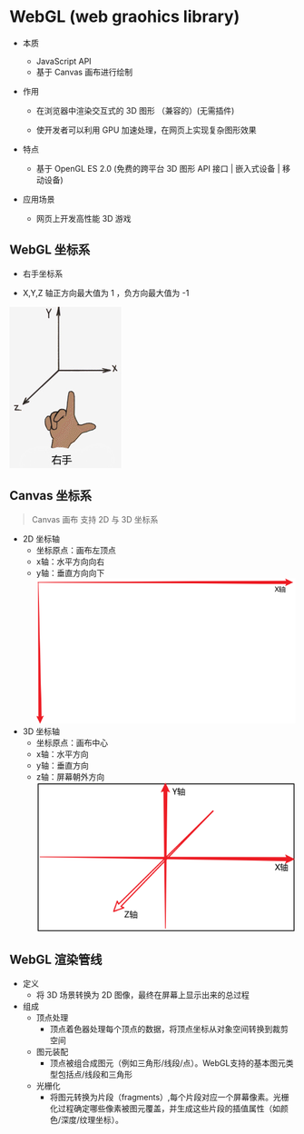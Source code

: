 # WebGL (web graohics library)

- 本质
    - JavaScript API
    - 基于 Canvas 画布进行绘制

- 作用

    - 在浏览器中渲染交互式的 3D 图形 （兼容的）(无需插件)

    - 使开发者可以利用 GPU 加速处理，在网页上实现复杂图形效果

- 特点

  - 基于 OpenGL ES 2.0 (免费的跨平台 3D 图形 API 接口 | 嵌入式设备 | 移动设备)

- 应用场景

  - 网页上开发高性能 3D 游戏

## WebGL 坐标系

- 右手坐标系

- X,Y,Z 轴正方向最大值为 1 ，负方向最大值为 -1

![WebGL 坐标系](../assets/WebGL坐标系.png)

## Canvas 坐标系

> Canvas 画布 支持 2D 与 3D 坐标系

- 2D 坐标轴
    - 坐标原点：画布左顶点
    - x轴：水平方向向右
    - y轴：垂直方向向下 
![canvas-2D-坐标系](../assets/canvas-2D-%E5%9D%90%E6%A0%87%E7%B3%BB.PNG)
- 3D 坐标轴
    - 坐标原点：画布中心
    - x轴：水平方向
    - y轴：垂直方向
    - z轴：屏幕朝外方向
![canvas-3D-坐标系](../assets/canvas-3D-%E5%9D%90%E6%A0%87%E7%B3%BB.PNG)

## WebGL 渲染管线

- 定义
  - 将 3D 场景转换为 2D 图像，最终在屏幕上显示出来的总过程
- 组成
  - 顶点处理
    - 顶点着色器处理每个顶点的数据，将顶点坐标从对象空间转换到裁剪空间
  - 图元装配
    - 顶点被组合成图元（例如三角形/线段/点）。WebGL支持的基本图元类型包括点/线段和三角形
  - 光栅化
    - 将图元转换为片段（fragments）,每个片段对应一个屏幕像素。光栅化过程确定哪些像素被图元覆盖，并生成这些片段的插值属性（如颜色/深度/纹理坐标）。